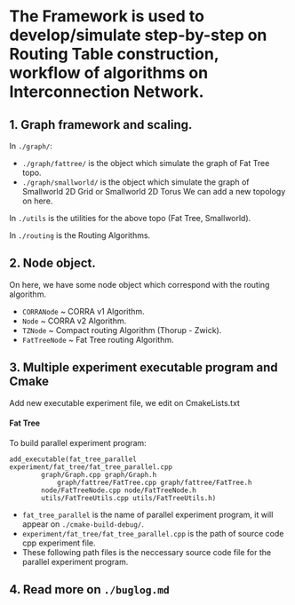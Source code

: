 # The Framework is used to develop/simulate step-by-step on Routing Table construction, workflow of algorithms on Interconnection Network.

## 1. Graph framework and scaling.

In ```./graph/```:
* ```./graph/fattree/``` is the object which simulate the graph of Fat Tree topo.
* ```./graph/smallworld/``` is the object which simulate the graph of Smallworld 2D Grid or Smallworld 2D Torus
We can add a new topology on here.

In ```./utils``` is the utilities for the above topo (Fat Tree, Smallworld).

In ```./routing``` is the Routing Algorithms.

## 2. Node object.

On here, we have some node object which correspond with the routing algorithm.

* ```CORRANode``` ~ CORRA v1 Algorithm.
* ```Node``` ~ CORRA v2 Algorithm.
* ```TZNode``` ~ Compact routing Algorithm (Thorup - Zwick).
* ```FatTreeNode``` ~ Fat Tree routing Algorithm.

## 3. Multiple experiment executable program and Cmake 

Add new executable experiment file, we edit on CmakeLists.txt

#### Fat Tree 

To build parallel experiment program:

```$cmake
add_executable(fat_tree_parallel experiment/fat_tree/fat_tree_parallel.cpp
        graph/Graph.cpp graph/Graph.h
            graph/fattree/FatTree.cpp graph/fattree/FatTree.h
        node/FatTreeNode.cpp node/FatTreeNode.h
        utils/FatTreeUtils.cpp utils/FatTreeUtils.h)
```

* ```fat_tree_parallel``` is the name of parallel experiment program, it will appear on ```./cmake-build-debug/```.
* ```experiment/fat_tree/fat_tree_parallel.cpp``` is the path of source code cpp experiment file.
* These following path files is the neccessary source code file for the parallel experiment program.

## 4. Read more on ```./buglog.md```
